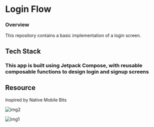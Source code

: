 # Login Flow 
### Overview
This repository contains a basic implementation of a login screen.

## Tech Stack 
### This app is built using Jetpack Compose, with reusable composable functions to design login and signup screens

## Resource 
Inspired by Native Mobile Bits

![img2](https://github.com/user-attachments/assets/2e657bdc-c9d8-47e8-b5c9-19f84b668c0a)

![img1](https://github.com/user-attachments/assets/ef70db75-f60d-4ae3-be58-5452ce7098fa)

